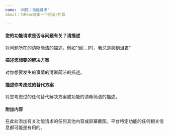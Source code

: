 ```yaml
---
name: '问题：功能请求'
about：为Remc提出一个想法/扩展

---
```


#### 您的功能请求是否与问题有关？请描述
对问题所在的清晰简洁的描述，例如"当[…]时，我总是感到沮丧"

#### 描述您想要的解决方案
对你想要发生的事情的清晰简洁的描述。

#### 描述你考虑过的替代方案
对您考虑过的任何替代解决方案或功能的清晰简洁的描述。

#### 附加内容
在此处添加有关功能请求的任何其他内容或屏幕截图。平台特定功能的任何相关信息都可能是有用的。
